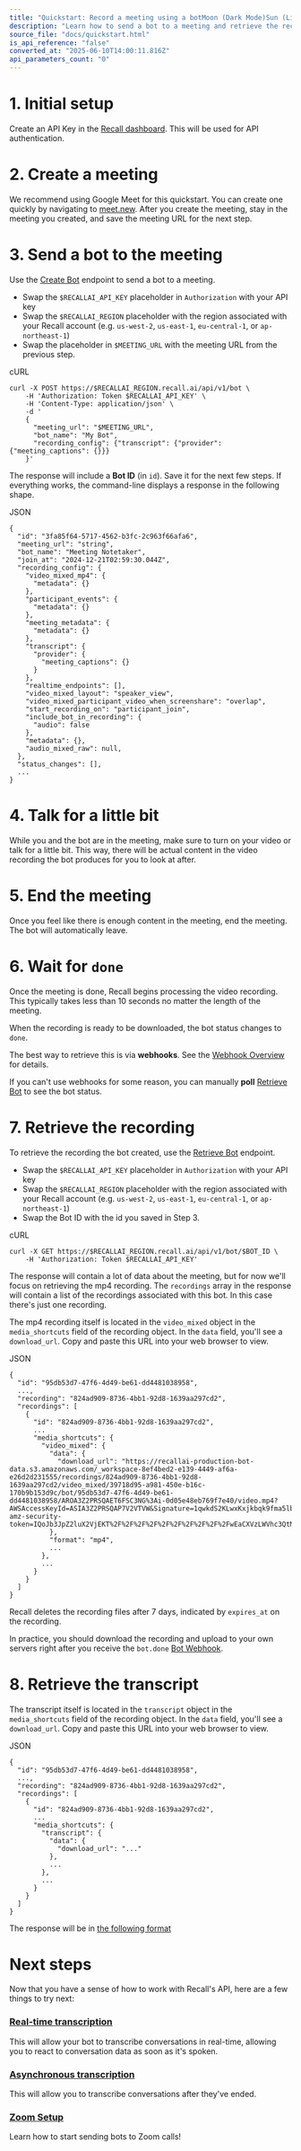```yaml
---
title: "Quickstart: Record a meeting using a botMoon (Dark Mode)Sun (Light Mode)"
description: "Learn how to send a bot to a meeting and retrieve the recording."
source_file: "docs/quickstart.html"
is_api_reference: "false"
converted_at: "2025-06-10T14:00:11.816Z"
api_parameters_count: "0"
---
```

# 1\. Initial setup

[](#1-initial-setup)

Create an API Key in the [Recall dashboard](https://api.recall.ai/dashboard/apikeys/). This will be used for API authentication.

# 2\. Create a meeting

[](#2-create-a-meeting)

We recommend using Google Meet for this quickstart. You can create one quickly by navigating to [meet.new](https://meet.new). After you create the meeting, stay in the meeting you created, and save the meeting URL for the next step.

# 3\. Send a bot to the meeting

[](#3-send-a-bot-to-the-meeting)

Use the [Create Bot](/reference/bot_create) endpoint to send a bot to a meeting.
- Swap the `$RECALLAI_API_KEY` placeholder in `Authorization` with your API key
- Swap the `$RECALLAI_REGION` placeholder with the region associated with your Recall account (e.g. `us-west-2`, `us-east-1`, `eu-central-1`, or `ap-northeast-1`)
- Swap the placeholder in `$MEETING_URL` with the meeting URL from the previous step.

cURL

```
curl -X POST https://$RECALLAI_REGION.recall.ai/api/v1/bot \
    -H 'Authorization: Token $RECALLAI_API_KEY' \
    -H 'Content-Type: application/json' \
    -d '
    {
      "meeting_url": "$MEETING_URL",
      "bot_name": "My Bot",
      "recording_config": {"transcript": {"provider": {"meeting_captions": {}}}
    }'

```

The response will include a **Bot ID** (in `id`). Save it for the next few steps.
If everything works, the command-line displays a response in the following shape.

JSON

```
{
  "id": "3fa85f64-5717-4562-b3fc-2c963f66afa6",
  "meeting_url": "string",
  "bot_name": "Meeting Notetaker",
  "join_at": "2024-12-21T02:59:30.044Z",
  "recording_config": {
    "video_mixed_mp4": {
      "metadata": {}
    },
    "participant_events": {
      "metadata": {}
    },
    "meeting_metadata": {
      "metadata": {}
    },
    "transcript": {
      "provider": {
        "meeting_captions": {}
      }
    },
    "realtime_endpoints": [],
    "video_mixed_layout": "speaker_view",
    "video_mixed_participant_video_when_screenshare": "overlap",
    "start_recording_on": "participant_join",
    "include_bot_in_recording": {
      "audio": false
    },
    "metadata": {},
    "audio_mixed_raw": null,
  },
  "status_changes": [],
  ...
}

```

# 4\. Talk for a little bit

[](#4-talk-for-a-little-bit)

While you and the bot are in the meeting, make sure to turn on your video or talk for a little bit. This way, there will be actual content in the video recording the bot produces for you to look at after.

# 5\. End the meeting

[](#5-end-the-meeting)

Once you feel like there is enough content in the meeting, end the meeting. The bot will automatically leave.

# 6\. Wait for `done`

[](#6-wait-for-done)

Once the meeting is done, Recall begins processing the video recording. This typically takes less than 10 seconds no matter the length of the meeting.

When the recording is ready to be downloaded, the bot status changes to `done`.

The best way to retrieve this is via **webhooks**. See the [Webhook Overview](/reference/webhooks-overview) for details.

If you can't use webhooks for some reason, you can manually **poll** [Retrieve Bot](/reference/bot_retrieve) to see the bot status.

# 7\. Retrieve the recording

[](#7-retrieve-the-recording)

To retrieve the recording the bot created, use the [Retrieve Bot](/reference/bot_retrieve) endpoint.
- Swap the `$RECALLAI_API_KEY` placeholder in `Authorization` with your API key
- Swap the `$RECALLAI_REGION` placeholder with the region associated with your Recall account (e.g. `us-west-2`, `us-east-1`, `eu-central-1`, or `ap-northeast-1`)
- Swap the Bot ID with the id you saved in Step 3.

cURL

```
curl -X GET https://$RECALLAI_REGION.recall.ai/api/v1/bot/$BOT_ID \
	-H 'Authorization: Token $RECALLAI_API_KEY'

```

The response will contain a lot of data about the meeting, but for now we'll focus on retrieving the mp4 recording. The `recordings` array in the response will contain a list of the recordings associated with this bot. In this case there's just one recording.

The mp4 recording itself is located in the `video_mixed` object in the `media_shortcuts` field of the recording object. In the `data` field, you'll see a `download_url`. Copy and paste this URL into your web browser to view.

JSON

```
{
  "id": "95db53d7-47f6-4d49-be61-dd4481038958",
  ...,
  "recording": "824ad909-8736-4bb1-92d8-1639aa297cd2",
  "recordings": [
    {
      "id": "824ad909-8736-4bb1-92d8-1639aa297cd2",
      ...
      "media_shortcuts": {
        "video_mixed": {
          "data": {
            "download_url": "https://recallai-production-bot-data.s3.amazonaws.com/_workspace-8ef4bed2-e139-4449-af6a-e26d2d231555/recordings/824ad909-8736-4bb1-92d8-1639aa297cd2/video_mixed/39718d95-a981-450e-b16c-170b9b153d9c/bot/95db53d7-47f6-4d49-be61-dd4481038958/AROA3Z2PRSQAET6FSC3NG%3Ai-0d05e48eb769f7e40/video.mp4?AWSAccessKeyId=ASIA3Z2PRSQAP7V2VTVW&Signature=1qwkdS2KLwxKxjkbqk9fma5lb%2F8%3D&x-amz-security-token=IQoJb3JpZ2luX2VjEKT%2F%2F%2F%2F%2F%2F%2F%2F%2F%2FwEaCXVzLWVhc3QtMSJIMEYCIQC01t0cqG%2BJ%2BaXuQliX6hx3ilkkq5kA7cze1y4MEDrgzgIhAO8zSkOKHBa0GsZufper%2FgO%2FJzp4C%2BUqR1o6DXv4YfNpKroFCE0QABoMODExMzc4Nzc1MDQwIgySUiwgZFsPTUKB8MAqlwXPG%2BVAI41s3Ag1SJsLPP5vX8IGxpgE2sT4pj3Z%2B8GnzRdfQCtWYl9ZUbzQ%2FPgAzl7MZfgtKcZ8Sn8qttsGbQIdx3McIqr1XaV7MxibaRETywjeaQGeEFDZQNbSjvvw7zsryRAcB5FKY8ZaTTrbnyrRwSq%2BPTovOh98DNzXteNDNvh6azntys7HcuTfUHrRmp%2FgmmFGIRCdU96x1qvmdqvIJKprWpVuoAmdGVtHR6ArtVtBdxKC%2BjUSivXOdlSkYNTJ0wYXyMmMRLYzNezDEIqrHNahsz%2BcnNfP01rFLlhIfP64gWUgGWMrQb%2FY4q7stPUBTPq2MQDdNC0tE2zHyb1XYzcS0vvpyen8GfUwK5SQhwzmCYEaq648%2FUPvLVR6Akd1CpByAE6zjVFB7G5mwCWoC02Mmua8%2F9t1vToSHB7JWwBdNtwua4glUJ01kzjqkFdACzlJB31FpUSpxkwSPl1Vi1v%2FQa4jvcdm0DtPA6%2B1%2BAI98ddx81WjLkgePqwlEIcH7rNTIlZLElIzjesNGWIFFMSazm1PuntVv9LnWtUttHWmVjlF%2FCyZYF2pevbnaKw%2FmKqWPUT0U92RjrFvaPyZmJ1YQZcOzTg1t8VdeKwMqj5pX2mfAD2MPPZAk5rDGMhjitBKYPnNy%2FP31HsUDuxwKjyoKrI4QelcYUTcAgIT2%2FQUIaBZ%2Bc90hUt7cS9qk8hQzKKZfQuM%2FhTiCGcBS5CE8KBPd9QUtucTYKzzW3e0%2FlYG3u8ha2gBqmR%2FN8%2FiiT0ewVZaFeoDttjnZ1ySN21hLqIxvh%2Fn4rcPn%2FooRjlHOjbrrkX5q%2Bw2eVhOxby0E%2BDqk6HXTHBfC7xlLQI9vCDP3Rc045qaPbToTLYXafExMTdpDVzLGaEwweedugY6sAEebI5sdpC9i3I0wJL%2BYPHKQz9MJzjPc88cN4%2FtHT5XEhQJMCXeakGl3Gbgu%2F1G9dGX%2FtlVwUVZjABUKCNt32RzDbfKQgHa28dgkphubSlA7SxKIObbIJm3o3xJuV%2Fp93qHFK%2FgyWQ9w5CoqPFJJZuMEYyoZZLyhip8su%2Bdnp9eveV7qkHYLFEec4BVu54yImfqf5kYVWumGM8WMcFuuwsE4GuSuRFSeatxXInJs6JBEg%3D%3D&Expires=1732766680"
          },
          "format": "mp4",
          ...
        },
        ...
      }
    }
  ]
}

```

Recall deletes the recording files after 7 days, indicated by `expires_at` on the recording.

In practice, you should download the recording and upload to your own servers right after you receive the `bot.done` [Bot Webhook](/docs/bot-status-change-events).

# 8\. Retrieve the transcript

[](#8-retrieve-the-transcript)

The transcript itself is located in the `transcript` object in the `media_shortcuts` field of the recording object. In the `data` field, you'll see a `download_url`. Copy and paste this URL into your web browser to view.

JSON

```
{
  "id": "95db53d7-47f6-4d49-be61-dd4481038958",
  ...,
  "recording": "824ad909-8736-4bb1-92d8-1639aa297cd2",
  "recordings": [
    {
      "id": "824ad909-8736-4bb1-92d8-1639aa297cd2",
      ...
      "media_shortcuts": {
        "transcript": {
          "data": {
            "download_url": "..."
          },
          ...
        },
        ...
      }
    }
  ]
}

```

The response will be in [the following format](/docs/download-schemas#json-transcript-download-url)

# Next steps

[](#next-steps)

Now that you have a sense of how to work with Recall's API, here are a few things to try next:

### [Real-time transcription](/reference/real-time-transcription)

[](#real-time-transcription)

This will allow your bot to transcribe conversations in real-time, allowing you to react to conversation data as soon as it's spoken.

### [Asynchronous transcription](/reference/asynchronous-transcription)

[](#asynchronous-transcription)

This will allow you to transcribe conversations after they've ended.

### [Zoom Setup](/reference/zoom-overview)

[](#zoom-setup)

Learn how to start sending bots to Zoom calls!
